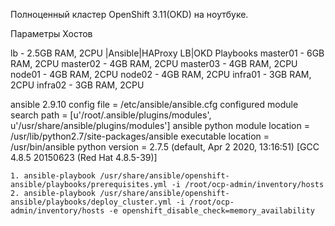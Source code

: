 Полноценный кластер OpenShift 3.11(OKD) на ноутбуке.

Параметры Хостов

lb - 2.5GB RAM, 2CPU |Ansible|HAProxy LB|OKD Playbooks
master01 - 6GB RAM, 2CPU
master02 - 4GB RAM, 2CPU
master03 - 4GB RAM, 2CPU
node01 - 4GB RAM, 2CPU
node02 - 4GB RAM, 2CPU
infra01 - 3GB RAM, 2CPU
infra02 - 3GB RAM, 2CPU


ansible 2.9.10
  config file = /etc/ansible/ansible.cfg
  configured module search path = [u'/root/.ansible/plugins/modules', u'/usr/share/ansible/plugins/modules']
  ansible python module location = /usr/lib/python2.7/site-packages/ansible
  executable location = /usr/bin/ansible
  python version = 2.7.5 (default, Apr  2 2020, 13:16:51) [GCC 4.8.5 20150623 (Red Hat 4.8.5-39)]
  
  
```1. ansible-playbook /usr/share/ansible/openshift-ansible/playbooks/prerequisites.yml -i /root/ocp-admin/inventory/hosts```
```2. ansible-playbook /usr/share/ansible/openshift-ansible/playbooks/deploy_cluster.yml -i /root/ocp-admin/inventory/hosts -e openshift_disable_check=memory_availability```
